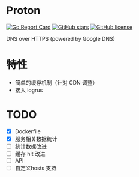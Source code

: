 # Proton

[![Go Report Card](https://goreportcard.com/badge/github.com/oif/proton)](https://goreportcard.com/report/github.com/oif/proton)
[![GitHub stars](https://img.shields.io/github/stars/oif/proton.svg)](https://github.com/oif/proton/stargazers)
[![GitHub license](https://img.shields.io/badge/license-MIT-blue.svg)](https://raw.githubusercontent.com/oif/proton/master/LICENSE)



DNS over HTTPS (powered by Google DNS)


# 特性

* 简单的缓存机制（针对 CDN 调整）
* 接入 logrus


# TODO

- [x] Dockerfile
- [x] 服务相关数据统计
- [ ] 统计数据改进
- [ ] 缓存 hit 改进
- [ ] API
- [ ] 自定义hosts 支持
